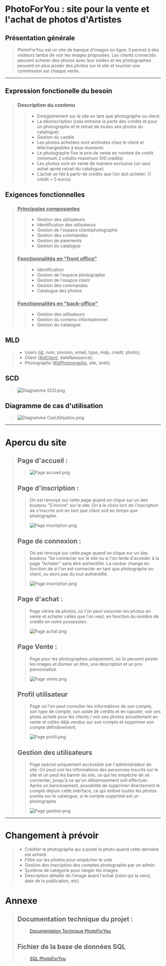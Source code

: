 # PhotoForYou : site pour la vente et l'achat de photos d'Artistes

## Présentation générale

>PhotoForYou est un site de banque d'images en ligne. Il permet à des visiteurs lamba de voir les images proposées. 
>Les clients connectés peuvent acheter des photos avec leur soldes et les photographes peuvent en plus poster des photos sur le site 
>et toucher une commission sur chaque vente.

---

## Expression fonctionelle du besoin

>### Description du contenu
>
>>- Enregistrement sur le site en tant que photographe ou client.
>>- La désinscription (cela entraine la perte des crédits et pour un photographe et le retrait de toutes ses photos du catalogue)
>>- Gestion du caddie
>>- Les photos achetées sont archivées chez le client et téléchargeables à tous moments
>>- Le photographe fixe le prix de vente en nombre de crédit. (minimum 2 crédits-maximum 100 crédits)
>>- Les photos sont en vente de manière exclusive (un seul achat après retrait du catalogue)
>>- L’achat se fait à partir de crédits que l’on doit acheter. (1 crédit = 5 euros)

## Exigences fonctionnelles

>### <ins>Principales composantes</ins>
>>- Gestion des utilisateurs
>>- Identification des utilisateurs
>>- Gestion de l'espace client/photographe
>>- Gestion des commandes
>>- Gestion de paiements
>>- Gestion du catalogue
>
>### <ins>Fonctionnalités en "front office"</ins>
>>- Identification
>>- Gestion de l'espace photographe
>>- Gestion de l'esapce client
>>- Gestion des commandes
>>- Catalogue des photos
>
>### <ins>Fonctionnalités en "back-office"</ins>
>>- Gestion des utilisateurs
>>- Gestion du contenu informationnel
>>- Gestion du catalogue

## MLD

>- Users (<ins>id</ins>, nom, prenom, email, type, mdp, credit, photo);
>- Client (<ins>#idClient</ins>, dateNaissance);
>- Photographe (<ins>#idPhotographe</ins>, site, siret);

## SCD

>![Diagramme SCD.png](images/readme/SCD.png)

## Diagramme de cas d'utilisation

>![Diagramme CasUtilisation.png](images/readme/CasUtilisation.png)


---


# Apercu du site

>## Page d'accueil :
>>
>> ![Page accueil.png](images/readme/screen1.png)
>
>## Page d'inscription :
>> On est renvoyé sur cette page quand on clique sur un des boutons "S'incrire" sur le site. On à le choix lors de l'inscription de s'inscrire soit en tant que client soit en temps que photographe.
>>
>> ![Page inscription.png](images/readme/screen2.png)
>
>## Page de connexion :
>> On est renvoyé sur cette page quand on clique sur un des boutons "Se connecter sur le site ou si l'on tente d'accèder à la page "Acheter" sans être authentifié. La navbar change en fonction de si l'on est connecter en tant que photographe ou client, ou alors pas du tout authentifié.
>> 
>> ![Page inscription.png](images/readme/screen3.png)
>
>## Page d'achat :
>>Page vitrine de photos, où l'on peut visionner les photos en vente et acheter celles que l'on veut, en fonction du nombre de crédits en notre possession.
>>
>>![Page achat.png](images/readme/screen4.png)
>
>## Page Vente :
>>Page pour les photographes uniquement, où ils peuvent poster les images et donner un titre, une description et un prix personnalisé.
>>
>>![Page vente.png](images/readme/screen5.png)
>
>## Profil utilisateur
>>Page où l'on peut consulter les informations de son compte, son type de compte, son solde de crédits et en rajouter, voir ses photo acheté pour les clients / voir ses photos actuellement en vente et celles déjà vendus sur son compte et supprimer son compte définitivement.
>>
>>![Page profil.png](images/readme/screen6.png)
>
>## Gestion des utilisateurs
>>Page spécial uniquement accèssible par l'administrateur du site. On peut voir les informations des personnes inscrits sur le site et on peut les bannir du site, ce qui les empêche de se connecter, jusqu'à ce qu'un débanissement soit effectuer. Après un bannissement, possibilité de supprimer directement le compte depuis cette interface, ce qui enlève toutes les photos postés sur le catalogue, si le compte supprimé est un photographe
>>
>>![Page gestion.png](images/readme/screen7.png)

---

# Changement à prévoir
>- Créditer le photographe qui a posté la photo quand cette dernière est acheté.
>- Filtre sur les photos pour empêcher le vole
>- Gestion des inscription des comptes photographe par un admin
>- Système de catégorie pour ranger les images
>- Description détaillé de l'image avant l'achat (celui qui la vend, date de la publication, etc)

# Annexe
>
>## Documentation technique du projet :
>>
>> [Documentation Technique PhotoForYou](Documentation_Technique_PhotoForYou.pdf)
>>
>
>## Fichier de la base de données SQL
>>
>> [SQL PhotoForYou](photoforyou.sql)
>> 
